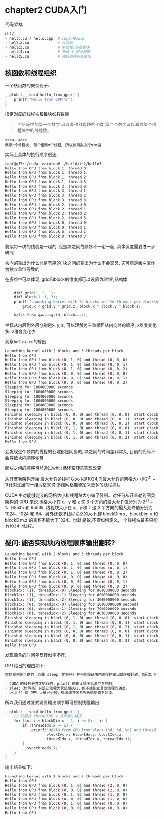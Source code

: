 # chapter2 CUDA入门

代码架构:

```bash
ch2/
- hello.cu / hello.cpp  # cpp迁移cuda
- hello2.cu             # 核函数
- hello3.cu             # 多线程/多线程块 
- hello4.cu             # 多维 + 时间观察
- hello5.cu             # 线程顺序打乱输出
```


## 核函数和线程组织

一个核函数的典型例子:
```cpp
__global__ void hello_from_gpu() {
    printf("Hello from GPU!\n");
}
```

指定对应的线程块和每块线程数量
> 三括号中的第一个数字  可以看作线程块的个数,第二个数字可以看作每个线程块中的线程数。

```
<<<n, m>>>
表示n个线程块, 每个里面m个线程, 所以核函数执行n*m遍
```

实际上具体的执行顺序很迷:
```bash
root@g17:~/cuda-learning# ./build/ch2/hello3
Hello from GPU from block 1, thread 0!
Hello from GPU from block 1, thread 1!
Hello from GPU from block 1, thread 2!
Hello from GPU from block 1, thread 3!
Hello from GPU from block 3, thread 0!
Hello from GPU from block 3, thread 1!
Hello from GPU from block 3, thread 2!
Hello from GPU from block 3, thread 3!
Hello from GPU from block 2, thread 0!
Hello from GPU from block 2, thread 1!
Hello from GPU from block 2, thread 2!
Hello from GPU from block 2, thread 3!
Hello from GPU from block 0, thread 0!
Hello from GPU from block 0, thread 1!
Hello from GPU from block 0, thread 2!
Hello from GPU from block 0, thread 3!
```

貌似每一块的线程是一起的, 但是块之间的顺序不一定一起, 具体调度需要进一步研究

块内的输出为什么总是有序的, 块之间的输出为什么不会交叉, 这可能是缓冲区作为独立单位导致的

在多维中可以体现, grid和block的维度都可以设置为3维的结构体

```cpp

    dim3 grid(1, 2, 1);
    dim3 block(1, 1, 3);
    printf("Launching kernel with %d blocks and %d threads per block\n", 
        grid.x * grid.y * grid.z, block.x * block.y * block.z);

    hello_from_gpu<<<grid, block>>>();

```

坐标从内层到外层分别是x, y, z, 可以理解为三重循环从内向外的顺序, x维度变化多, z维度变化少

观察`hello4.cu`的输出

```bash
Launching kernel with 2 blocks and 3 threads per block
Hello from CPU
Hello from GPU from block (0, 1, 0) and thread (0, 0, 0)
Hello from GPU from block (0, 1, 0) and thread (0, 0, 1)
Hello from GPU from block (0, 1, 0) and thread (0, 0, 2)
Hello from GPU from block (0, 0, 0) and thread (0, 0, 0)
Hello from GPU from block (0, 0, 0) and thread (0, 0, 1)
Hello from GPU from block (0, 0, 0) and thread (0, 0, 2)
Sleeping for 1000000000 seconds
Sleeping for 1000000000 seconds
Sleeping for 1000000000 seconds
Sleeping for 1000000000 seconds
Sleeping for 1000000000 seconds
Sleeping for 1000000000 seconds
Finished sleeping in block (0, 0, 0) and thread (0, 0, 0)  start clock is (243581283)
Finished sleeping in block (0, 0, 0) and thread (0, 0, 1)  start clock is (243581283)
Finished sleeping in block (0, 0, 0) and thread (0, 0, 2)  start clock is (243581283)
Finished sleeping in block (0, 1, 0) and thread (0, 0, 0)  start clock is (243574817)
Finished sleeping in block (0, 1, 0) and thread (0, 0, 1)  start clock is (243574817)
Finished sleeping in block (0, 1, 0) and thread (0, 0, 2)  start clock is (243574817)
Hello from CPU
```

会发现这个块内的线程的创建都是同步的, 块之间的时间差非常大, 目前的代码不会导致块内顺序倒转

而块之间的顺序可以通过while循环空转来实现改变.


从开普勒架构开始,最大允许的线程块大小是$1024$,而最大允许的网格大小是$2^{31}-1$(针对这里的一维网格来说;多维网格能够定义更多的线程块)。

CUDA 中对能够定义的网格大小和线程块大小做了限制。对任何从开普勒到图灵架构的 GPU 来说,网格大小在 x、y 和 z 这 3 个方向的最大允许值分别为 $2^{31}-1$、$65535$ 和 $65535$;  线程块大小在 x、y 和 z 这 3 个方向的最大允许值分别为 $1024$、$1024$ 和 $64$。另外还要求线程块总的大小,即 blockDim.x、blockDim.y 和 blockDim.z 的乘积不能大于$1024$。也就 是说,不管如何定义,一个线程块最多只能有$1024$个线程。


## 疑问: 能否实现块内线程顺序输出翻转?


```bash
Launching kernel with 2 blocks and 3 threads per block
Hello from CPU
Hello from GPU from block (0, 1, 0) and thread (0, 0, 0)
Hello from GPU from block (0, 1, 0) and thread (0, 0, 1)
Hello from GPU from block (0, 1, 0) and thread (0, 0, 2)
Hello from GPU from block (0, 0, 0) and thread (0, 0, 0)
Hello from GPU from block (0, 0, 0) and thread (0, 0, 1)
Hello from GPU from block (0, 0, 0) and thread (0, 0, 2)
blockIdx: (1), threadIdx:(0) Sleeping for 9000000000 seconds
blockIdx: (1), threadIdx:(1) Sleeping for 6000000000 seconds
blockIdx: (1), threadIdx:(2) Sleeping for 3000000000 seconds
blockIdx: (0), threadIdx:(0) Sleeping for 10000000000 seconds
blockIdx: (0), threadIdx:(1) Sleeping for 7000000000 seconds
blockIdx: (0), threadIdx:(2) Sleeping for 4000000000 seconds
Finished sleeping in block (0, 1, 0) and thread (0, 0, 0)  start clock is (232812645)
Finished sleeping in block (0, 1, 0) and thread (0, 0, 1)  start clock is (232812645)
Finished sleeping in block (0, 1, 0) and thread (0, 0, 2)  start clock is (232812645)
Finished sleeping in block (0, 0, 0) and thread (0, 0, 0)  start clock is (232818522)
Finished sleeping in block (0, 0, 0) and thread (0, 0, 1)  start clock is (232818522)
Finished sleeping in block (0, 0, 0) and thread (0, 0, 2)  start clock is (232818522)
Hello from CPU
```

发现简单的时间差反转似乎不行.

GPT给出的理由如下:
```markdown
你的观察是正确的：仅靠 sleep（忙等待）并不能保证块内线程的输出顺序被翻转。原因如下：

- CUDA 的线程是并发执行的，printf 的输出顺序无法严格控制。
- sleep（忙等待）只是让线程大致延后执行，但不能阻止其他线程先输出。
- printf 在 GPU 上是异步的，输出缓冲区的刷新顺序也不保证。
```

所以我们通过显式设置输出顺序即可控制线程输出:
```cpp
__global__ void hello_from_gpu() {
    // 线程按 threadIdx.x 从大到小输出
    for (int i = blockDim.x - 1; i >= 0; --i) {
        if (threadIdx.x == i) {
            printf("Hello from GPU from block (%d, %d, %d) and thread (%d, %d, %d)\n",
                   blockIdx.x, blockIdx.y, blockIdx.z,
                   threadIdx.x, threadIdx.y, threadIdx.z);
        }
        __syncthreads();
    }
}
```

输出结果如下:
```bash
Launching kernel with 2 blocks and 3 threads per block
Hello from CPU
Hello from GPU from block (0, 1, 0) and thread (2, 0, 0)
Hello from GPU from block (0, 0, 0) and thread (2, 0, 0)
Hello from GPU from block (0, 1, 0) and thread (1, 0, 0)
Hello from GPU from block (0, 0, 0) and thread (1, 0, 0)
Hello from GPU from block (0, 1, 0) and thread (0, 0, 0)
Hello from GPU from block (0, 0, 0) and thread (0, 0, 0)
Hello from CPU
```